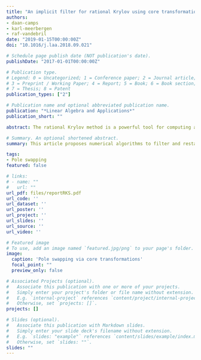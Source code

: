 ```yaml
---
title: "An implicit filter for rational Krylov using core transformations"
authors:
- daan-camps
- karl-meerbergen
- raf-vandebril
date: "2019-01-15T00:00:00Z"
doi: "10.1016/j.laa.2018.09.021"

# Schedule page publish date (NOT publication's date).
publishDate: "2017-01-01T00:00:00Z"

# Publication type.
# Legend: 0 = Uncategorized; 1 = Conference paper; 2 = Journal article;
# 3 = Preprint / Working Paper; 4 = Report; 5 = Book; 6 = Book section;
# 7 = Thesis; 8 = Patent
publication_types: ["2"]

# Publication name and optional abbreviated publication name.
publication: "*Linear Algebra and Applications*"
publication_short: ""

abstract: The rational Krylov method is a powerful tool for computing a selected subset of eigenvalues in large-scale eigenvalue problems. In this paper we study a method to implicitly apply a filter in a rational Krylov iteration by directly acting on a QR factorized representation of the Hessenberg pair from the rational Krylov method. This filter is used to restart the iteration, which is generally required to limit the orthogonalization and storage costs. The contribution in this paper is three- fold. We reformulate existing procedures in terms of operations on core transformations. This has the advantage of improved convergence monitoring. Secondly, we demonstrate that the extended QZ method is a special case of this more general method. Finally, numerical experiments show the validity and the increased accuracy of the new approach compared with existing methods.

# Summary. An optional shortened abstract.
summary: This article proposes numerical algorithms to filter and restart the rational Krylov sequence method.

tags:
- Pole swapping
featured: false

# links:
# - name: ""
#   url: ""
url_pdf: files/reportRKS.pdf
url_code: ''
url_dataset: ''
url_poster: ''
url_project: ''
url_slides: ''
url_source: ''
url_video: ''

# Featured image
# To use, add an image named `featured.jpg/png` to your page's folder. 
image:
  caption: 'Pole swapping via core transformations'
  focal_point: ""
  preview_only: false

# Associated Projects (optional).
#   Associate this publication with one or more of your projects.
#   Simply enter your project's folder or file name without extension.
#   E.g. `internal-project` references `content/project/internal-project/index.md`.
#   Otherwise, set `projects: []`.
projects: []

# Slides (optional).
#   Associate this publication with Markdown slides.
#   Simply enter your slide deck's filename without extension.
#   E.g. `slides: "example"` references `content/slides/example/index.md`.
#   Otherwise, set `slides: ""`.
slides: ""
---
```

